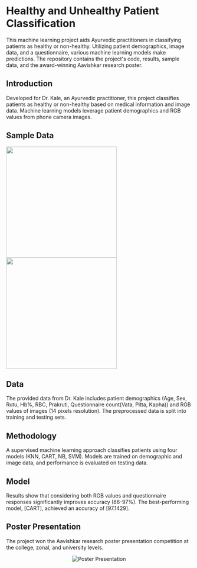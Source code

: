 # Healthy and Unhealthy Patient Classification

This machine learning project aids Ayurvedic practitioners in classifying patients as healthy or non-healthy. Utilizing patient demographics, image data, and a questionnaire, various machine learning models make predictions. The repository contains the project's code, results, sample data, and the award-winning Aavishkar research poster.

## Introduction

Developed for Dr. Kale, an Ayurvedic practitioner, this project classifies patients as healthy or non-healthy based on medical information and image data. Machine learning models leverage patient demographics and RGB values from phone camera images.

## Sample Data

<p float="left">
  <img src="https://drive.google.com/uc?export=view&id=1Bi_8hFta8vxA33LoqgCrhjpbxh_6J-2_" width="300" />
  <img src="https://drive.google.com/uc?export=view&id=1u4BVckCR7-BST2QpxnBfPrRh4OpmQ4lC" width="300" />
</p>

## Data

The provided data from Dr. Kale includes patient demographics (Age, Sex, Rutu, Hb%, RBC, Prakruti, Questionnaire count(Vata, Pitta, Kapha)) and RGB values of images (14 pixels resolution). The preprocessed data is split into training and testing sets.

## Methodology

A supervised machine learning approach classifies patients using four models (KNN, CART, NB, SVM). Models are trained on demographic and image data, and performance is evaluated on testing data.

## Model

Results show that considering both RGB values and questionnaire responses significantly improves accuracy (86-97%). The best-performing model, [CART], achieved an accuracy of [97.1429].

## Poster Presentation

The project won the Aavishkar research poster presentation competition at the college, zonal, and university levels. 
<p align="center">
  <img src="PosterPresentations.com-100CMx100CM-Template-Chamberlain_page-0001.jpg" alt="Poster Presentation" />
</p>



